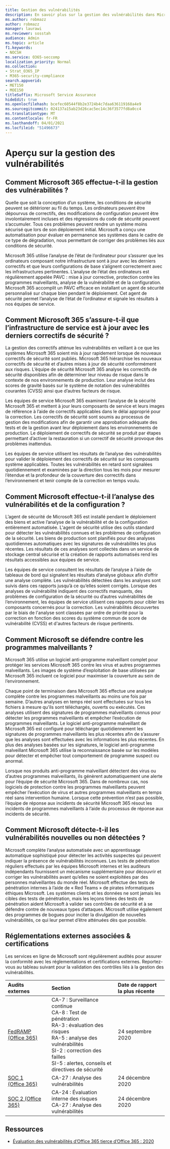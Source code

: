 ```yaml
---
title: Gestion des vulnérabilités
description: En savoir plus sur la gestion des vulnérabilités dans Microsoft 365
ms.author: robmazz
author: robmazz
manager: laurawi
ms.reviewer: sosstah
audience: Admin
ms.topic: article
f1.keywords:
- NOCSH
ms.service: O365-seccomp
localization_priority: Normal
ms.collection:
- Strat_O365_IP
- M365-security-compliance
search.appverid:
- MET150
- MOE150
titleSuffix: Microsoft Service Assurance
hideEdit: true
ms.openlocfilehash: bcefec60544f8b2e3724b4c7daa636119168a4e9
ms.sourcegitcommit: 024137a15ab23d26cac5ec14c36f3577fd8a0cc4
ms.translationtype: MT
ms.contentlocale: fr-FR
ms.lasthandoff: 04/01/2021
ms.locfileid: "51496673"
---
```

# <a name="vulnerability-management-overview"></a>Aperçu sur la gestion des vulnérabilités

## <a name="how-does-microsoft-365-conduct-vulnerability-management"></a>Comment Microsoft 365 effectue-t-il la gestion des vulnérabilités ?

Quelle que soit la conception d’un système, les conditions de sécurité peuvent se détériorer au fil du temps. Les ordinateurs peuvent être dépourvus de correctifs, des modifications de configuration peuvent être involontairement incluses et des régressions du code de sécurité peuvent s’accumuler. Tous ces problèmes peuvent rendre un système moins sécurisé que lors de son déploiement initial. Microsoft a conçu une automatisation pour évaluer en permanence ses systèmes dans le cadre de ce type de dégradation, nous permettant de corriger des problèmes liés aux conditions de sécurité.

Microsoft 365 utilise l’analyse de l’état de l’ordinateur pour s’assurer que les ordinateurs composant notre infrastructure sont à jour avec les derniers correctifs et que leurs configurations de base s’alignent correctement avec les infrastructures pertinentes. L’analyse de l’état des ordinateurs est régulièrement appelée PAVC : mise à jour corrective, protection contre les programmes malveillants, analyse de la vulnérabilité et de la configuration. Microsoft 365 accomplit un PAVC efficace en installant un agent de sécurité personnalisé sur chaque bien pendant le déploiement. Cet agent de sécurité permet l’analyse de l’état de l’ordinateur et signale les résultats à nos équipes de service.

## <a name="how-does-microsoft-365-ensure-service-infrastructure-is-up-to-date-with-the-latest-security-patches"></a>Comment Microsoft 365 s’assure-t-il que l’infrastructure de service est à jour avec les derniers correctifs de sécurité ?

La gestion des correctifs atténue les vulnérabilités en veillant à ce que les systèmes Microsoft 365 soient mis à jour rapidement lorsque de nouveaux correctifs de sécurité sont publiés. Microsoft 365 hiérarchise les nouveaux correctifs de sécurité et d’autres mises à jour de sécurité conformément aux risques. L’équipe de sécurité Microsoft 365 analyse les correctifs de sécurité disponibles afin de déterminer leur niveau de risque dans le contexte de nos environnements de production. Leur analyse inclut des scores de gravité basés sur le système de notation des vulnérabilités courantes (CVSS) ainsi que d’autres facteurs de risque.

Les équipes de service Microsoft 365 examinent l’analyse de la sécurité Microsoft 365 et mettent à jour leurs composants de service et leurs images de référence à l’aide de correctifs applicables dans le délai approprié pour la correction. Les correctifs de sécurité sont soumis au processus de gestion des modifications afin de garantir une approbation adéquate des tests et de la gestion avant leur déploiement dans les environnements de production. Le déploiement de correctifs de sécurité se produit par étapes permettant d’activer la restauration si un correctif de sécurité provoque des problèmes inattendus.

Les équipes de service utilisent les résultats de l’analyse des vulnérabilités pour valider le déploiement des correctifs de sécurité sur les composants système applicables. Toutes les vulnérabilités en retard sont signalées quotidiennement et examinées par la direction tous les mois pour mesurer l’étendue et la profondeur de la couverture des correctifs dans l’environnement et tenir compte de la correction en temps voulu.

## <a name="how-does-microsoft-conduct-vulnerability-and-configuration-scanning"></a>Comment Microsoft effectue-t-il l’analyse des vulnérabilités et de la configuration ?

L’agent de sécurité de Microsoft 365 est installé pendant le déploiement des biens et active l’analyse de la vulnérabilité et de la configuration entièrement automatisée. L'agent de sécurité utilise des outils standard pour détecter les vulnérabilités connues et les problèmes de configuration de la sécurité. Les biens de production sont planifiés pour des analyses quotidiennes automatiques avec les signatures de vulnérabilités les plus récentes. Les résultats de ces analyses sont collectés dans un service de stockage central sécurisé et la création de rapports automatisés rend les résultats accessibles aux équipes de service.

Les équipes de service consultent les résultats de l’analyse à l’aide de tableaux de bord qui signalent les résultats d’analyse globaux afin d’offrir une analyse complète. Les vulnérabilités détectées dans les analyses sont suivis dans ces rapports jusqu’à ce qu’elles soient corrigés. Lorsque des analyses de vulnérabilité indiquent des correctifs manquants, des problèmes de configuration de la sécurité ou d’autres vulnérabilités de l’environnement, les équipes de service utilisent ces rapports pour cibler les composants concernés pour la correction. Les vulnérabilités découvertes par le biais de l'analyse sont classées par ordre de priorité pour la correction en fonction des scores du système commun de score de vulnérabilité (CVSS) et d'autres facteurs de risque pertinents.

## <a name="how-does-microsoft-defend-against-malware"></a>Comment Microsoft se défendre contre les programmes malveillants ?

Microsoft 365 utilise un logiciel anti-programme malveillant complet pour protéger les services Microsoft 365 contre les virus et autres programmes malveillants. Les images de système d’exploitation de base utilisées par Microsoft 365 incluent ce logiciel pour maximiser la couverture au sein de l’environnement.

Chaque point de terminaison dans Microsoft 365 effectue une analyse complète contre les programmes malveillants au moins une fois par semaine. D’autres analyses en temps réel sont effectuées sur tous les fichiers à mesure qu’ils sont téléchargés, ouverts ou exécutés. Ces analyses utilisent des signatures de programmes malveillants connus pour détecter les programmes malveillants et empêcher l’exécution de programmes malveillants. Le logiciel anti-programme malveillant de Microsoft 365 est configuré pour télécharger quotidiennement les signatures de programmes malveillants les plus récentes afin de s’assurer que les analyses sont effectuées avec les informations les plus récentes. En plus des analyses basées sur les signatures, le logiciel anti-programme malveillant Microsoft 365 utilise la reconnaissance basée sur les modèles pour détecter et empêcher tout comportement de programme suspect ou anormal.

Lorsque nos produits anti-programme malveillant détectent des virus ou d’autres programmes malveillants, ils génèrent automatiquement une alerte pour l’équipe de sécurité Microsoft 365. Dans de nombreux cas, nos logiciels de protection contre les programmes malveillants peuvent empêcher l’exécution de virus et autres programmes malveillants en temps réel sans intervention humaine. Lorsque cette prévention n’est pas possible, l’équipe de réponse aux incidents de sécurité Microsoft 365 résout les incidents de programmes malveillants à l’aide du processus de réponse aux incidents de sécurité.

## <a name="how-does-microsoft-detect-new-or-unreported-vulnerabilities"></a>Comment Microsoft détecte-t-il les vulnérabilités nouvelles ou non détectées ?

Microsoft complète l’analyse automatisée avec un apprentissage automatique sophistiqué pour détecter les activités suspectes qui peuvent indiquer la présence de vulnérabilités inconnues. Les tests de pénétration réguliers effectués par les équipes Microsoft internes et les auditeurs indépendants fournissent un mécanisme supplémentaire pour découvrir et corriger les vulnérabilités avant qu’elles ne soient exploitées par des personnes malveillantes du monde réel. Microsoft effectue des tests de pénétration internes à l’aide de « Red Teams » de pirates informatiques éthiques Microsoft. Les systèmes clients et les données ne sont jamais les cibles des tests de pénétration, mais les leçons tirées des tests de pénétration aident Microsoft à valider ses contrôles de sécurité et à se défendre contre de nouveaux types d’attaques. Microsoft utilise également des programmes de bogues pour inciter la divulgation de nouvelles vulnérabilités, ce qui leur permet d’être atténuées dès que possible.

## <a name="related-external-regulations--certifications"></a>Réglementations externes associées & certifications

Les services en ligne de Microsoft sont régulièrement audités pour assurer la conformité avec les réglementations et certifications externes. Reportez-vous au tableau suivant pour la validation des contrôles liés à la gestion des vulnérabilités.

| **Audits externes** | **Section** | **Date de rapport la plus récente** |
|:--------|:-------|:---------|
| [FedRAMP (Office 365)](https://compliance.microsoft.com/compliancemanager) | CA-7 : Surveillance continue <br> CA-8 : Test de pénétration <br> RA-3 : évaluation des risques <br> RA-5 : analyse des vulnérabilités <br> SI-2 : correction des failles <br> SI-5 : alertes, conseils et directives de sécurité | 24 septembre 2020 |
| [SOC 1 (Office 365)](https://servicetrust.microsoft.com/ViewPage/MSComplianceGuideV3?command=Download&downloadType=Document&downloadId=90df3f9c-3aaf-4dbf-99d0-ca9f2991721b&tab=7027ead0-3d6b-11e9-b9e1-290b1eb4cdeb&docTab=7027ead0-3d6b-11e9-b9e1-290b1eb4cdeb_SOC_%2F_SSAE_16_Reports) | CA-27 : Analyse des vulnérabilités | 24 décembre 2020 |
| [SOC 2 (Office 365)](https://servicetrust.microsoft.com/ViewPage/MSComplianceGuideV3?command=Download&downloadType=Document&downloadId=a73c1738-7892-42b7-acd3-87b6371c53f6&tab=7027ead0-3d6b-11e9-b9e1-290b1eb4cdeb&docTab=7027ead0-3d6b-11e9-b9e1-290b1eb4cdeb_SOC_%2F_SSAE_16_Reports) | CA-24 : Évaluation interne des risques <br> CA-27 : Analyse des vulnérabilités | 24 décembre 2020 |

## <a name="resources"></a>Ressources

- [Évaluation des vulnérabilités d’Office 365 tierce d’Office 365 : 2020](https://servicetrust.microsoft.com/ViewPage/TrustDocumentsV3?command=Download&downloadType=Document&downloadId=1b28d36f-a009-424d-9a31-c18330d135a0&tab=7f51cb60-3d6c-11e9-b2af-7bb9f5d2d913&docTab=7f51cb60-3d6c-11e9-b2af-7bb9f5d2d913_Pen_Test_and_Security_Assessments)
